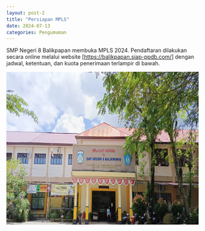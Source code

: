 ```yaml
---
layout: post-2
title: "Persiapan MPLS"
date: 2024-07-13
categories: Pengumuman
---
```


SMP Negeri 8 Balikpapan membuka MPLS 2024. Pendaftaran dilakukan secara online melalui website [https://balikpapan.siap-ppdb.com/] dengan jadwal, ketentuan, dan kuota penerimaan terlampir di bawah.

<img src="/images/LobySmpn8.jpg" style="height: 400px; width: auto;" >
